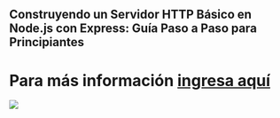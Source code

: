 ## Construyendo un Servidor HTTP Básico en Node.js con Express: Guía Paso a Paso para Principiantes
# Para más información <a href="https://www.configuroweb.com/servidor-http-basico-nodejs/">ingresa aquí</a>
<img src="Servidor%20HTTP%20Básico%20en%20Nodejs.jpg">
